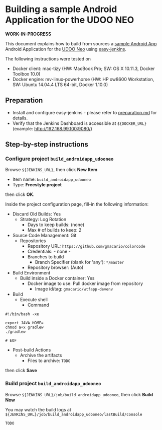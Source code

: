 # Building a sample Android Application for the UDOO NEO

**WORK-IN-PROGRESS**

This document explains how to build from sources a [sample Android App](https://github.com/gmacario/colorcode) Android Application for the [UDOO Neo](http://www.udoo.org/udoo-neo/) using [easy-jenkins](https://github.com/gmacario/easy-jenkins).

The following instructions were tested on

* Docker client: mac-tizy (HW: MacBook Pro; SW: OS X 10.11.3, Docker Toolbox 10.0)
* Docker engine: mv-linux-powerhorse (HW: HP xw8600 Workstation, SW: Ubuntu 14.04.4 LTS 64-bit, Docker 1.10.0)

## Preparation

* Install and configure easy-jenkins - please refer to [preparation.md](https://github.com/gmacario/easy-jenkins/blob/master/docs/preparation.md) for details.
* Verify that the Jenkins Dashboard is accessible at `${DOCKER_URL}` (example: http://192.168.99.100:9080/)

## Step-by-step instructions

### Configure project `build_androidapp_udooneo`

Browse `${JENKINS_URL}`, then click **New Item**
  - Item name: `build_androidapp_udooneo`
  - Type: **Freestyle project**

  then click **OK**.

Inside the project configuration page, fill-in the following information:
  - Discard Old Builds: Yes
    - Strategy: Log Rotation
      - Days to keep builds: (none)
      - Max # of builds to keep: 2
  - Source Code Management: Git
    - Repositories
      - Repository URL: `https://github.com/gmacario/colorcode`
      - Credentials: - none -
      - Branches to build
        - Branch Specifier (blank for 'any'): `*/master`
      - Repository browser: (Auto)
  - Build Environment
    - Build inside a Docker container: Yes
      - Docker image to use: Pull docker image from repository
        - Image id/tag: `gmacario/wtfapp-devenv`
  - Build
    - Execute shell
      - Command

```
#!/bin/bash -xe

export JAVA_HOME=
chmod a+x gradlew
./gradlew

# EOF
```
- Post-build Actions
    - Archive the artifacts
      - Files to archive: `TODO`

then click **Save**

### Build project `build_androidapp_udooneo`

<!-- (2016-02-28 12:17 CET): Tested on dc7600-gm -->

Browse `${JENKINS_URL}/job/build_androidapp_udooneo`, then click **Build Now**

You may watch the build logs at `${JENKINS_URL}/job/build_androidapp_udooneo/lastBuild/console`

<!-- (2016-02-29 15:25 CET) http://mv-linux-powerhorse.solarma.it:9080/job/build_androidapp_udooneo/lastBuild/consoleText -->

```
TODO
```

<!-- EOF -->
